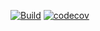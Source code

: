 [![Build](https://github.com/Ninja07-95/maven_training/actions/workflows/build.yml/badge.svg)](https://github.com/Ninja07-95/maven_training/actions/workflows/build.yml)
[![codecov](https://codecov.io/gh/Ninja07-95/maven_training/branch/main/graph/badge.svg)](https://codecov.io/gh/Ninja07-95/maven_training)
